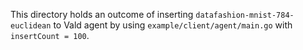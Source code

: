 This directory holds an outcome of inserting `datafashion-mnist-784-euclidean` to Vald agent by using `example/client/agent/main.go` with `insertCount = 100`.
